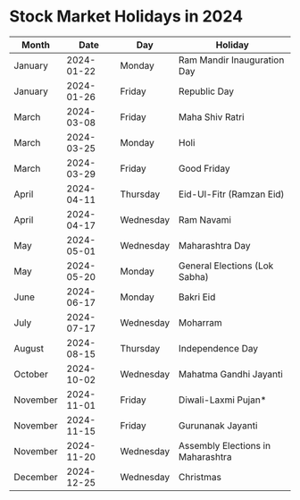 # Stock Market Holidays in 2024

| Month    | Date       | Day       | Holiday                           |
|----------|------------|-----------|-----------------------------------|
| January  | 2024-01-22 | Monday    | Ram Mandir Inauguration Day       |
| January  | 2024-01-26 | Friday    | Republic Day                      |
| March    | 2024-03-08 | Friday    | Maha Shiv Ratri                   |
| March    | 2024-03-25 | Monday    | Holi                              |
| March    | 2024-03-29 | Friday    | Good Friday                       |
| April    | 2024-04-11 | Thursday  | Eid-Ul-Fitr (Ramzan Eid)          |
| April    | 2024-04-17 | Wednesday | Ram Navami                        |
| May      | 2024-05-01 | Wednesday | Maharashtra Day                   |
| May      | 2024-05-20 | Monday    | General Elections (Lok Sabha)     |
| June     | 2024-06-17 | Monday    | Bakri Eid                         |
| July     | 2024-07-17 | Wednesday | Moharram                          |
| August   | 2024-08-15 | Thursday  | Independence Day                  |
| October  | 2024-10-02 | Wednesday | Mahatma Gandhi Jayanti            |
| November | 2024-11-01 | Friday    | Diwali-Laxmi Pujan*               |
| November | 2024-11-15 | Friday    | Gurunanak Jayanti                 |
| November | 2024-11-20 | Wednesday | Assembly Elections in Maharashtra |
| December | 2024-12-25 | Wednesday | Christmas                         |

